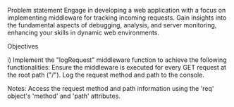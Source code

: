 Problem statement
Engage in developing a web application with a focus on implementing middleware for tracking incoming requests. Gain insights into the fundamental aspects of debugging, analysis, and server monitoring, enhancing your skills in dynamic web environments.

Objectives

i) Implement the "logRequest" middleware function to achieve the following functionalities:
Ensure the middleware is executed for every GET request at the root path ("/").
Log the request method and path to the console.

Notes:
Access the request method and path information using the 'req' object's 'method' and 'path' attributes.
